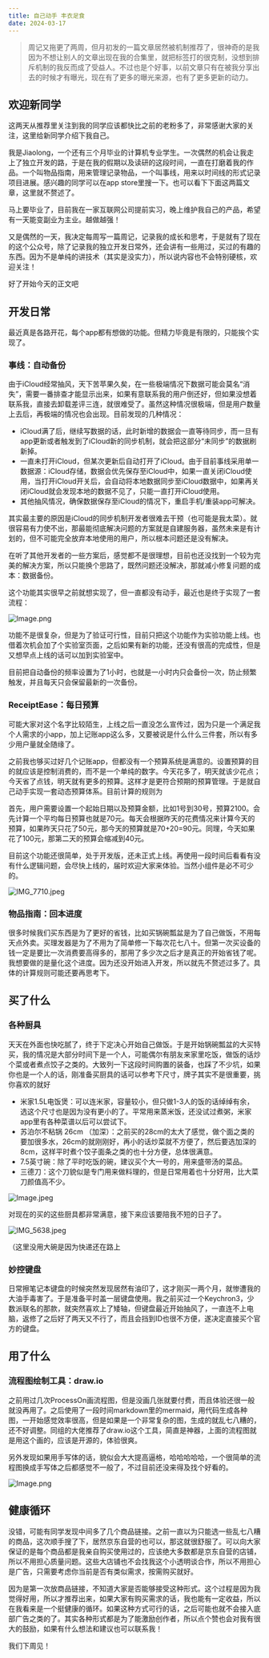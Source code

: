 ```yaml
---
title: 自己动手 丰衣足食
date: 2024-03-17
---
```


> 周记又拖更了两周，但月初发的一篇文章居然被机制推荐了，很神奇的是我因为不想让别人的文章出现在我的合集里，就把标签打的很克制，没想到排斥机制的我反而成了受益人。不过也是个好事，以前文章只有在被我分享出去的时候才有曝光，现在有了更多的曝光来源，也有了更多更新的动力。

## 欢迎新同学

这两天从推荐里关注到我的同学应该都快比之前的老粉多了，非常感谢大家的关注，这里给新同学介绍下我自己。

我是Jiaolong，一个还有三个月毕业的计算机专业学生。一次偶然的机会让我走上了独立开发的路，于是在我的假期以及读研的这段时间，一直在打磨着我的作品。一个叫物品指南，用来管理记录物品，一个叫事线，用来以时间线的形式记录项目进展。感兴趣的同学可以在app store里搜一下。也可以看下下面这两篇文章，这里就不赘述了。

马上要毕业了，目前我在一家互联网公司提前实习，晚上维护我自己的产品，希望有一天能变副业为主业。越做越强！

又是偶然的一天，我决定每周写一篇周记，记录我的成长和思考，于是就有了现在的这个公众号，除了记录我的独立开发日常外，还会讲有一些用过，买过的有趣的东西。因为不是单纯的讲技术（其实是没实力），所以说内容也不会特别硬核，欢迎关注！

好了开始今天的正文吧

## 开发日常

最近真是各路开花，每个app都有想做的功能。但精力毕竟是有限的，只能挨个实现了。

### 事线：自动备份

由于iCloud经常抽风，天下苦苹果久矣，在一些极端情况下数据可能会莫名“消失”，需要一番排查才能显示出来，如果有意联系我的用户倒还好，但如果没想着联系我，直接去卸载差评三连，就很难受了。虽然这种情况很极端，但是用户数量上去后，再极端的情况也会出现。目前发现的几种情况：

- iCloud满了后，继续写数据的话，此时新增的数据会一直等待同步，而一旦有app更新或者触发到了iCloud新的同步机制，就会把这部分“未同步”的数据刷新掉。
- 一直未打开iCloud，但某次更新后自动打开了iCloud。由于目前事线采用单一数据源：iCloud存储，数据会优先保存至iCloud中，如果一直关闭iCloud使用，当打开iCloud开关后，会自动将本地数据同步至iCloud数据中，如果再关闭iCloud就会发现本地的数据不见了，只能一直打开iCloud使用。
- 其他抽风情况，确保数据保存至iCloud的情况下，重启手机/重装app可解决。

其实最主要的原因是iCloud的同步机制开发者很难去干预（也可能是我太菜）。就很容易有力使不出，那最能彻底解决问题的方案就是自建服务器，虽然未来是有计划的，但不可能完全放弃本地使用的用户，所以根本问题还是没有解决。

在听了其他开发者的一些方案后，感觉都不是很理想，目前也还没找到一个较为完美的解决方案，所以只能换个思路了，既然问题还没解决，那就减小修复问题的成本：数据备份。

这个功能其实很早之前就想实现了，但一直都没有动手，最近也是终于实现了一套流程：

![Image.png](https://res.craft.do/user/full/607ecf6e-fd93-2806-ae5a-0795102d7883/doc/846B7247-5456-4032-AB64-F2689E771F9C/E4682457-8D26-4C9C-9F28-413B1D45C38E_2/9UHHSyUEtk7yhaOvWlRgVduGNXv9Vt231qFytBKVWBgz/Image.png)

功能不是很复杂，但是为了验证可行性，目前只把这个功能作为实验功能上线。也借着次机会加了个实验室页面，之后如果有新的功能，还没有很高的完成性，但是又想早点上线的话可以加到实验室中。

目前把自动备份的频率设置为了1小时，也就是一小时内只会备份一次，防止频繁触发，并且每天只会保留最新的一次备份。

### ReceiptEase：每日预算

可能大家对这个名字比较陌生，上线之后一直没怎么宣传过，因为只是一个满足我个人需求的小app，加上记账app这么多，又要被说是什么什么三件套，所以有多少用户量就全随缘了。

之前我也够买过好几个记账app，但都没有一个预算系统是满意的。设置预算的目的就应该是控制消费的，而不是一个单纯的数字。今天花多了，明天就该少花点；今天省了点钱，明天就有更多的预算。这样才是更符合预期的预算管理。于是就自己动手实现一套动态预算体系。目前计算的规则为

首先，用户需要设置一个起始日期以及预算金额，比如1号到30号，预算2100。会先计算一个平均每日预算也就是70元。每天会根据昨天的花费情况来计算今天的预算，如果昨天只花了50元，那今天的预算就是70+20=90元。同理，今天如果花了100元，那第二天的预算会缩减到40元。

目前这个功能还很简单，处于开发版，还未正式上线。再使用一段时间后看看有没有什么逻辑问题，会尽快上线的，届时欢迎大家来体验。当然小组件是必不可少的。

![IMG_7710.jpeg](https://res.craft.do/user/full/607ecf6e-fd93-2806-ae5a-0795102d7883/doc/846B7247-5456-4032-AB64-F2689E771F9C/6A86D536-9CB9-4A56-BE6F-72282E16A424_2/1SkUxgewCaU6slyNxEPhu1MY3oyr59DDS1VMoEZ52DQz/IMG_7710.jpeg)

### 物品指南：回本进度

很多时候我们买东西是为了更好的省钱，比如买锅碗瓢盆是为了自己做饭，不用每天点外卖。买理发器是为了不用为了简单修一下每次花七八十。但第一次买设备的钱一定是要比一次消费要高得多的，那用了多少次之后才是真正的开始省钱了呢。我想要做的是量化这个进度。因为还没开始进入开发，所以就先不赘述过多了。具体的计算规则可能还要再思考下。

## 买了什么

### 各种厨具

天天在外面也快吃腻了，终于下定决心开始自己做饭。于是开始锅碗瓢盆的大买特买，我的情况是大部分时间下是一个人，可能偶尔有朋友来家里吃饭，做饭的话炒个菜或者煮点饺子之类的。大致列一下这段时间购置的装备，也踩了不少坑，如果你也是一个人的话，刚准备买厨具的话可以参考下尺寸，牌子其实不是很重要，挑你喜欢的就好

- 米家1.5L电饭煲：可以连米家，容量较小，但只做1-3人的饭的话绰绰有余，选这个尺寸也是因为没有更小的了。平常用来蒸米饭，还没试过煮粥，米家app里有各种菜谱以后可以尝试下。
- 苏泊尔不粘锅 26cm （加深）：之前买的28cm的太大了感觉，做个面之类的要加很多水，26cm的就刚刚好，再小的话炒菜就不方便了，然后要选加深的8cm，这样平时煮个饺子面条之类的也十分方便，总体很满意。
- 7.5英寸碗：除了平时吃饭的碗，建议买个大一号的，用来盛带汤的菜品。
- 三德刀：这个刀貌似是专门用来做料理的，但是日常用着也十分好用，比大菜刀颜值高不少。

![Image.jpeg](https://res.craft.do/user/full/607ecf6e-fd93-2806-ae5a-0795102d7883/doc/846B7247-5456-4032-AB64-F2689E771F9C/9FFFAA86-9CF8-4827-A27F-67D13B170F91_2/ajT5UnL2krsS7cDxRFhT6FNaNSiQqwuLok867c8Su9Uz/Image.jpeg)

对现在的买的这些厨具都非常满意，接下来应该要陪我不短的日子了。

![IMG_5638.jpeg](https://res.craft.do/user/full/607ecf6e-fd93-2806-ae5a-0795102d7883/doc/846B7247-5456-4032-AB64-F2689E771F9C/BC1F267B-07A6-465C-A92C-AB64571E847A_2/0PDQZyz7hLxyPU6PReJ3obEKIwi5JMjvRghBCiNSvhoz/IMG_5638.jpeg)

（这里没用大碗是因为快递还在路上

### 妙控键盘

日常擦笔记本键盘的时候突然发现居然有油印了，这才刚买一两个月，就惨遭我的大油手毒害了。于是准备平时盖一层键盘使用。我之前买过一个Keychron3，少数派联名的那款，就突然喜欢上了矮轴，但键盘最近开始抽风了，一直连不上电脑，返修了之后好了两天又不行了，而且会挡到ID也很不方便，遂决定直接买个官方的键盘。

## 用了什么

### 流程图绘制工具：draw.io

之前用过几次ProcessOn画流程图，但是没画几张就要付费，而且体验还很一般就没再用了。之后使用了一段时间markdown里的mermaid，用代码生成各种图，一开始感觉效率很高，但是如果是一个非常复杂的图，生成的就乱七八糟的，还不好调整。同组的大佬推荐了draw.io这个工具，简直是神器，上面的流程图就是用这个画的，应该是开源的，体验很爽。

另外发现如果用手写体的话，貌似会大大提高逼格，哈哈哈哈哈，一个很简单的流程图换成手写体之后都感觉不一般了，不过目前还没来得及找个好看的。

![Image.png](https://res.craft.do/user/full/607ecf6e-fd93-2806-ae5a-0795102d7883/doc/846B7247-5456-4032-AB64-F2689E771F9C/F288C6C6-F02A-4D9E-8A8E-D4A9880C9438_2/nBRX7rWfUx1YejlGZ91gCPBCJxWYsQ9b9HcBU73jfcIz/Image.png)

## 健康循环

没错，可能有同学发现中间多了几个商品链接。之前一直以为只能选一些乱七八糟的商品，这次顺手搜了下，居然京东自营的也可以，那这就很舒服了。可以向大家保证的是每个商品都是我亲自购买使用过的，应该绝大多数都是京东自营的店铺，所以不用担心质量问题。这些大店铺也不会找我这个小透明谈合作，所以不用担心是广告，只需要考虑你当前是否有类似需求，按需购买就好。

因为是第一次放商品链接，不知道大家是否能够接受这种形式。这个过程是因为我觉得好用，所以才推荐出来，如果大家有购买需求的话，我也能有一定收益，所以在我看来是一个挺健康的循环。如果这种方式可行的话，之后可能也就不会接入底部广告之类的了。其实各种形式都是为了能激励创作者，所以点个赞也会对我有很大的鼓励，如果有什么想法和建议也可以联系我！

我们下周见！

